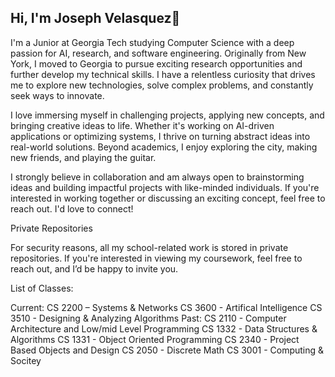 ## Hi, I'm Joseph Velasquez👋

I'm a Junior at Georgia Tech studying Computer Science with a deep passion for AI, research, and software engineering. Originally from New York, I moved to Georgia to pursue exciting research opportunities and further develop my technical skills. I have a relentless curiosity that drives me to explore new technologies, solve complex problems, and constantly seek ways to innovate.

I love immersing myself in challenging projects, applying new concepts, and bringing creative ideas to life. Whether it's working on AI-driven applications or optimizing systems, I thrive on turning abstract ideas into real-world solutions. Beyond academics, I enjoy exploring the city, making new friends, and playing the guitar.

I strongly believe in collaboration and am always open to brainstorming ideas and building impactful projects with like-minded individuals. If you're interested in working together or discussing an exciting concept, feel free to reach out. I'd love to connect!

Private Repositories

For security reasons, all my school-related work is stored in private repositories. If you're interested in viewing my coursework, feel free to reach out, and I’d be happy to invite you.

List of Classes:

Current: 
  CS 2200 – Systems & Networks
  CS 3600 - Artifical Intelligence
  CS 3510 - Designing & Analyzing Algorithms
Past:
  CS 2110 - Computer Architecture and Low/mid Level Programming
  CS 1332 - Data Structures & Algorithms
  CS 1331 - Object Oriented Programming
  CS 2340 - Project Based Objects and Design
  CS 2050 - Discrete Math
  CS 3001 - Computing & Socitey 
